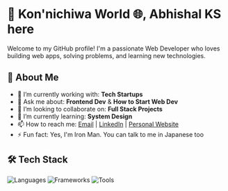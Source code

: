 # 👋 Kon'nichiwa World 🌐, **Abhishal KS** here

Welcome to my GitHub profile! I'm a passionate Web Developer who loves building web apps, solving problems, and learning new technologies.

## 🚀 About Me

- 🔭 I’m currently working with: **Tech Startups**
- 💬 Ask me about: **Frontend Dev** & **How to Start Web Dev**
- 👯 I’m looking to collaborate on: **Full Stack Projects**
- 🌱 I’m currently learning: **System Design**
- 📫 How to reach me: [Email](abhishalsharma2002@gmail.com) | [LinkedIn](https://www.linkedin.com/in/abhishal-sharma-22b606209/) | [Personal Website](https://abhishal-ks.github.io/Abhishal-Portfolio/)
- ⚡ Fun fact: Yes, I'm Iron Man. You can talk to me in Japanese too

## 🛠️ Tech Stack

![Languages](https://skillicons.dev/icons?i=js,html,css)
![Frameworks](https://skillicons.dev/icons?i=react,nodejs,express,nextjs,mongodb,vite)
![Tools](https://skillicons.dev/icons?i=git,github,vscode,figma)
